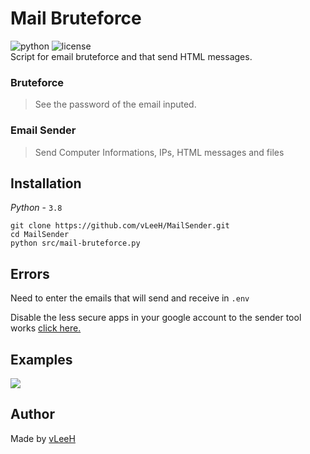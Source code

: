 # Mail Bruteforce
![python](https://img.shields.io/badge/Python-3.7%20%7C%203.8-blue.svg) ![license](https://img.shields.io/github/license/vLeeH/Mail-Bruteforce.svg) <br>
Script for email bruteforce and that send HTML messages.

### Bruteforce
> See the password of the email inputed.

### Email Sender
> Send Computer Informations, IPs, HTML messages and files

## Installation 
_Python_ - `3.8`
```
git clone https://github.com/vLeeH/MailSender.git
cd MailSender
python src/mail-bruteforce.py
```

## Errors
Need to enter the emails that will send and receive in `.env`

Disable the less secure apps in your google account to the sender tool works <a href="https://myaccount.google.com/lesssecureapps">click here.</a>

## Examples 
<img src="https://github.com/vLeeH/MailBrute-Py/blob/main/.github/example.png">

## Author 
Made by <a href="https://github.com/vLeeH">vLeeH</a>
